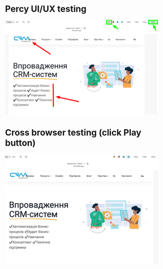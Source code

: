 # Percy UI/UX testing

![Bug1](https://github.com/SerhiiQAA/PercyTests/blob/main/images/Bug1.png)


# Cross browser testing (click Play button)
![Bug1](https://github.com/SerhiiQAA/PercyTests/blob/main/images/CrossbrowserTest.gif)

